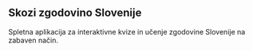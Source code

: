 ## Skozi zgodovino Slovenije

Spletna aplikacija za interaktivne kvize in učenje zgodovine Slovenije na zabaven način.